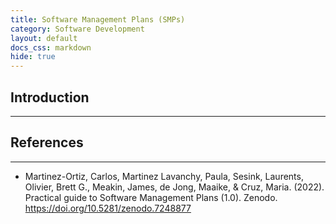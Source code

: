 ```yaml
---
title: Software Management Plans (SMPs)
category: Software Development
layout: default
docs_css: markdown
hide: true
---
```



## Introduction
---

## References
---
- Martinez-Ortiz, Carlos, Martinez Lavanchy, Paula, Sesink, Laurents,
  Olivier, Brett G., Meakin, James, de Jong, Maaike, & Cruz,
  Maria. (2022). Practical guide to Software Management Plans
  (1.0). Zenodo. https://doi.org/10.5281/zenodo.7248877
